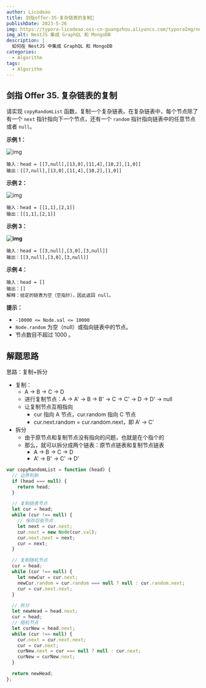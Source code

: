 ```yaml
---
author: Licodeao
title: 剑指offer-35-复杂链表的复制📌
publishDate: 2023-5-26
img: https://typora-licodeao.oss-cn-guangzhou.aliyuncs.com/typoraImg/nestjs-graphql-mongodb.webp
img_alt: NestJS 集成 GraphQL 和 MongoDB
description: |
  如何在 NestJS 中集成 GraphQL 和 MongoDB
categories:
  - Algorithm
tags:
  - Algorithm
---
```


## 剑指 Offer 35. 复杂链表的复制

请实现 `copyRandomList` 函数，复制一个复杂链表。在复杂链表中，每个节点除了有一个 `next` 指针指向下一个节点，还有一个 `random` 指针指向链表中的任意节点或者 `null`。

**示例 1：**

![img](https://assets.leetcode-cn.com/aliyun-lc-upload/uploads/2020/01/09/e1.png)

```
输入：head = [[7,null],[13,0],[11,4],[10,2],[1,0]]
输出：[[7,null],[13,0],[11,4],[10,2],[1,0]]
```

**示例 2：**

![img](https://assets.leetcode-cn.com/aliyun-lc-upload/uploads/2020/01/09/e2.png)

```
输入：head = [[1,1],[2,1]]
输出：[[1,1],[2,1]]
```

**示例 3：**

**![img](https://assets.leetcode-cn.com/aliyun-lc-upload/uploads/2020/01/09/e3.png)**

```
输入：head = [[3,null],[3,0],[3,null]]
输出：[[3,null],[3,0],[3,null]]
```

**示例 4：**

```
输入：head = []
输出：[]
解释：给定的链表为空（空指针），因此返回 null。
```

**提示：**

- `-10000 <= Node.val <= 10000`
- `Node.random` 为空（null）或指向链表中的节点。
- 节点数目不超过 1000 。

## 解题思路

思路：复制+拆分

- 复制：
  - A -> B -> C -> D
  - 进行复制节点：A -> A' -> B -> B' -> C -> C' -> D -> D' -> null
  - 让复制节点互相指向
    - cur 指向 A 节点，cur.random 指向 C 节点
    - cur.next.random = cur.random.next，即 A' -> C'
- 拆分
  - 由于原节点和复制节点没有指向的问题，也就是在个指个的
  - 那么，就可以拆分成两个链表：原节点链表和复制节点链表
    - A -> B -> C -> D
    - A' -> B' -> C' -> D'

```javascript
var copyRandomList = function (head) {
  // 边界判断
  if (head === null) {
    return head;
  }

  // 复制链表节点
  let cur = head;
  while (cur !== null) {
    // 保存后驱节点
    let next = cur.next;
    cur.next = new Node(cur.val);
    cur.next.next = next;
    cur = next;
  }

  // 复制随机节点
  cur = head;
  while (cur !== null) {
    let newCur = cur.next;
    newCur.random = cur.random === null ? null : cur.random.next;
    cur = cur.next.next;
  }

  // 拆分
  let newHead = head.next;
  cur = head;
  // 随机节点
  let curNew = head.next;
  while (cur !== null) {
    cur.next = cur.next.next;
    cur = cur.next;
    curNew.next = cur === null ? null : cur.next;
    curNew = curNew.next;
  }

  return newHead;
};
```
